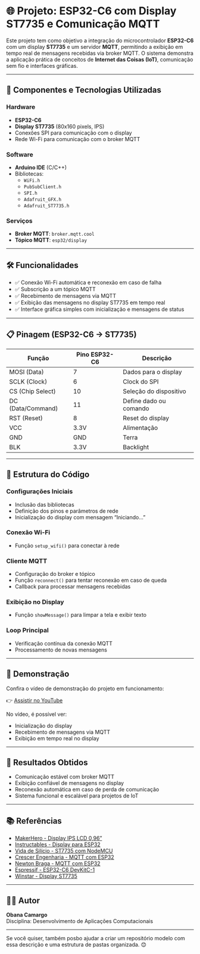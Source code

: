 # 🌐 Projeto: ESP32-C6 com Display ST7735 e Comunicação MQTT

Este projeto tem como objetivo a integração do microcontrolador **ESP32-C6** com um display **ST7735** e um servidor **MQTT**, permitindo a exibição em tempo real de mensagens recebidas via broker MQTT. O sistema demonstra a aplicação prática de conceitos de **Internet das Coisas (IoT)**, comunicação sem fio e interfaces gráficas.

---

## 🧰 Componentes e Tecnologias Utilizadas

### Hardware
- **ESP32-C6**
- **Display ST7735** (80x160 pixels, IPS)
- Conexões SPI para comunicação com o display
- Rede Wi-Fi para comunicação com o broker MQTT

### Software
- **Arduino IDE** (C/C++)
- Bibliotecas:
  - `WiFi.h`
  - `PubSubClient.h`
  - `SPI.h`
  - `Adafruit_GFX.h`
  - `Adafruit_ST7735.h`

### Serviços
- **Broker MQTT**: `broker.mqtt.cool`
- **Tópico MQTT**: `esp32/display`

---

## 🛠️ Funcionalidades

- ✅ Conexão Wi-Fi automática e reconexão em caso de falha
- ✅ Subscrição a um tópico MQTT
- ✅ Recebimento de mensagens via MQTT
- ✅ Exibição das mensagens no display ST7735 em tempo real
- ✅ Interface gráfica simples com inicialização e mensagens de status

---

## 📋 Pinagem (ESP32-C6 → ST7735)

| Função          | Pino ESP32-C6 | Descrição                     |
|------------------|---------------|-------------------------------|
| MOSI (Data)      | 7             | Dados para o display          |
| SCLK (Clock)     | 6             | Clock do SPI                  |
| CS (Chip Select) | 10            | Seleção do dispositivo        |
| DC (Data/Command)| 11            | Define dado ou comando        |
| RST (Reset)      | 8             | Reset do display              |
| VCC              | 3.3V          | Alimentação                   |
| GND              | GND           | Terra                         |
| BLK              | 3.3V          | Backlight                     |

---

## 🧩 Estrutura do Código

### Configurações Iniciais
- Inclusão das bibliotecas
- Definição dos pinos e parâmetros de rede
- Inicialização do display com mensagem “Iniciando...”

### Conexão Wi-Fi
- Função `setup_wifi()` para conectar à rede

### Cliente MQTT
- Configuração do broker e tópico
- Função `reconnect()` para tentar reconexão em caso de queda
- Callback para processar mensagens recebidas

### Exibição no Display
- Função `showMessage()` para limpar a tela e exibir texto

### Loop Principal
- Verificação contínua da conexão MQTT
- Processamento de novas mensagens

---

## 🎥 Demonstração

Confira o vídeo de demonstração do projeto em funcionamento:

👉 [Assistir no YouTube]([https://youtube.com/shorts/Ra8GyTvHJ6g?si=5Eppq5CFYIJX8614](https://youtube.com/shorts/Ra8GyTvHJ6g?feature=share))

No vídeo, é possível ver:
- Inicialização do display
- Recebimento de mensagens via MQTT
- Exibição em tempo real no display

---

## 📌 Resultados Obtidos

- Comunicação estável com broker MQTT
- Exibição confiável de mensagens no display
- Reconexão automática em caso de perda de comunicação
- Sistema funcional e escalável para projetos de IoT

---

## 📚 Referências

- [MakerHero - Display IPS LCD 0,96”](https://www.makerhero.com/blog/como-utilizar-o-display-ips-lcd-0-9-6-colorido/)
- [Instructables - Display para ESP32](https://www.instructables.com/Select-Color-Display-for-ESP32/)
- [Vida de Silício - ST7735 com NodeMCU](https://portal.vidasilicio.com.br/controlando-display-tft-st7735-nodemcu/)
- [Crescer Engenharia - MQTT com ESP32](https://www.crescerengenharia.com/post/mqtt-esp32)
- [Newton Braga - MQTT com ESP32](https://www.newtoncbraga.com.br/index.php/microcontroladores/143-tecnologia/17117-comunicando-se-via-mqtt-com-o-esp32-mic404.html)
- [Espressif - ESP32-C6 DevKitC-1](https://docs.espressif.com/projects/esp-dev-kits/en/latest/esp32c6/esp32-c6-devkitc-1/user_guide.html)
- [Winstar - Display ST7735](https://www.winstar.com.tw/pt/products/tft-lcd/ips-tft/0_96-st7735.html)

---

## 👨‍💻 Autor

**Obana Camargo**  
Disciplina: Desenvolvimento de Aplicações Computacionais

---

Se você quiser, também posbo ajudar a criar um repositório modelo com essa descrição e uma estrutura de pastas organizada. 😊
